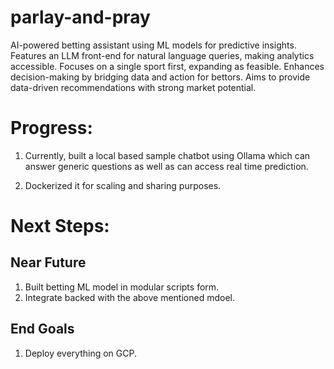 # parlay-and-pray
AI-powered betting assistant using ML models for predictive insights. Features an LLM front-end for natural language queries, making analytics accessible. Focuses on a single sport first, expanding as feasible. Enhances decision-making by bridging data and action for bettors. Aims to provide data-driven recommendations with strong market potential.

# Progress:

1. Currently, built a local based sample chatbot using Ollama which can answer generic questions as well as can access real time prediction.

2. Dockerized it for scaling and sharing purposes.

# Next Steps:

## Near Future

1. Built betting ML model in modular scripts form.
2. Integrate backed with the above mentioned mdoel.

## End Goals

1. Deploy everything on GCP.
